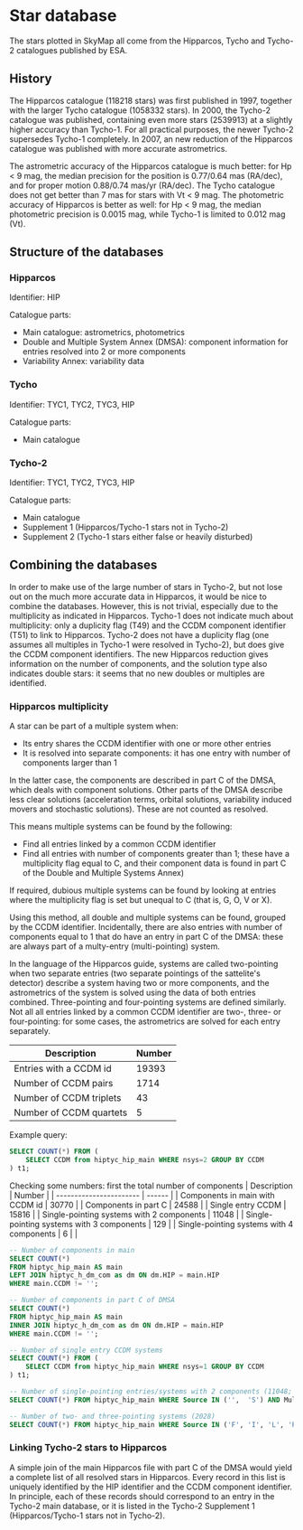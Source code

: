 # Star database

The stars plotted in SkyMap all come from the Hipparcos, Tycho and Tycho-2 catalogues published by ESA.

## History

The Hipparcos catalogue (118218 stars) was first published in 1997, together with the larger Tycho catalogue (1058332 stars). 
In 2000, the Tycho-2 catalogue was published, containing even more stars (2539913) at a slightly higher accuracy than Tycho-1.
For all practical purposes, the newer Tycho-2 supersedes Tycho-1 completely. In 2007, an new reduction of the Hipparcos 
catalogue was published with more accurate astrometrics.

The astrometric accuracy of the Hipparcos catalogue is much better: for Hp < 9 mag, the median precision for the position 
is 0.77/0.64 mas (RA/dec), and for proper motion 0.88/0.74 mas/yr (RA/dec). The Tycho catalogue does not get better than
7 mas for stars with Vt < 9 mag. The photometric accuracy of Hipparcos is better as well: for Hp < 9 mag, the median photometric 
precision is 0.0015 mag, while Tycho-1 is limited to 0.012 mag (Vt).

## Structure of the databases

### Hipparcos
Identifier: HIP

Catalogue parts:
* Main catalogue: astrometrics, photometrics
* Double and Multiple System Annex (DMSA): component information for entries resolved into 2 or more components
* Variability Annex: variability data

### Tycho
Identifier: TYC1, TYC2, TYC3, HIP

Catalogue parts:
* Main catalogue

### Tycho-2
Identifier: TYC1, TYC2, TYC3, HIP

Catalogue parts:
* Main catalogue
* Supplement 1 (Hipparcos/Tycho-1 stars not in Tycho-2)
* Supplement 2 (Tycho-1 stars either false or heavily disturbed)

## Combining the databases

In order to make use of the large number of stars in Tycho-2, but not lose out on the much more accurate data in Hipparcos,
it would be nice to combine the databases. However, this is not trivial, especially due to the multiplicity as indicated in 
Hipparcos. Tycho-1 does not indicate much about multiplicity: only a duplicity flag (T49) and the CCDM component identifier (T51) to
link to Hipparcos. Tycho-2 does not have a duplicity flag (one assumes all multiples in Tycho-1 were resolved in Tycho-2), but
does give the CCDM component identifiers. The new Hipparcos reduction gives information on the number of components, and the
solution type also indicates double stars: it seems that no new doubles or multiples are identified.

### Hipparcos multiplicity

A star can be part of a multiple system when:
* Its entry shares the CCDM identifier with one or more other entries
* It is resolved into separate components: it has one entry with number of components larger than 1
 
In the latter case, the components are described in part C of the DMSA, which deals with
component solutions. Other parts of the DMSA describe less clear solutions (acceleration terms, orbital solutions, 
variability induced movers and stochastic solutions). These are not counted as resolved.

This means multiple systems can be found by the following:
* Find all entries linked by a common CCDM identifier
* Find all entries with number of components greater than 1; these have a multiplicity flag equal to C, and their component data is found in part C of the Double and Multiple Systems Annex)

If required, dubious multiple systems can be found by looking at entries where the multiplicity flag is set but unequal 
to C (that is, G, O, V or X).

Using this method, all double and multiple systems can be found, grouped by the CCDM identifier. Incidentally, there are 
also entries with number of components equal to 1 that do have an entry in part C of the DMSA: these are always part of 
a multy-entry (multi-pointing) system.

In the language of the Hipparcos guide, systems are called two-pointing when two separate entries (two separate pointings
of the sattelite's detector) describe a system having two or more components, and the astrometrics of the system is solved using
the data of both entries combined. Three-pointing and four-pointing systems are defined similarly. Not all 
all entries linked by a common CCDM identifier are two-, three- or four-pointing: for some cases, the astrometrics are solved
for each entry separately.

| Description             | Number |
| ----------------------- | ------ |
| Entries with a CCDM id  |  19393 |
| Number of CCDM pairs    |   1714 |
| Number of CCDM triplets |     43 |
| Number of CCDM quartets |      5 |

Example query:

```SQL
SELECT COUNT(*) FROM (
	SELECT CCDM from hiptyc_hip_main WHERE nsys=2 GROUP BY CCDM
) t1;
```

Checking some numbers: first the total number of components 
| Description                               | Number |
| -----------------------                   | ------ |
| Components in main with CCDM id           | 30770  |
| Components in part C                      | 24588  |
| Single entry CCDM                         | 15816  |
| Single-pointing systems with 2 components | 11048  |
| Single-pointing systems with 3 components |   129  |
| Single-pointing systems with 4 components |     6  |
| 

````SQL
-- Number of components in main 
SELECT COUNT(*)
FROM hiptyc_hip_main AS main
LEFT JOIN hiptyc_h_dm_com as dm ON dm.HIP = main.HIP
WHERE main.CCDM != '';

-- Number of components in part C of DMSA
SELECT COUNT(*) 
FROM hiptyc_hip_main AS main
INNER JOIN hiptyc_h_dm_com as dm ON dm.HIP = main.HIP
WHERE main.CCDM != '';

-- Number of single entry CCDM systems
SELECT COUNT(*) FROM (
	SELECT CCDM from hiptyc_hip_main WHERE nsys=1 GROUP BY CCDM
) t1;

-- Number of single-pointing entries/systems with 2 components (11048; 3 components 129; 4 components 6)
SELECT COUNT(*) FROM hiptyc_hip_main WHERE Source IN ('',  'S') AND MultFlag='C' AND nComp=2;

-- Number of two- and three-pointing systems (2028)
SELECT COUNT(*) FROM hiptyc_hip_main WHERE Source IN ('F', 'I', 'L', 'P') AND MultFlag='C';
````


### Linking Tycho-2 stars to Hipparcos

A simple join of the main Hipparcos file with part C of the DMSA would yield a complete list of all resolved stars in
Hipparcos. Every record in this list is uniquely identified by the HIP identifier and the CCDM component identifier. In
principle, each of these records should correspond to an entry in the Tycho-2 main database, or it is listed in the Tycho-2
Supplement 1 (Hipparcos/Tycho-1 stars not in Tycho-2).

